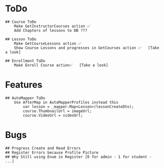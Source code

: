 ﻿# ToDo
    ## Course ToDo
        Make GetInstructorCourses action ✅
        Add Chapters of lessons to DB ???

    ## Lesson ToDo
        Make GetCourseLessons action ✅
        Show Course Lessons and progresses in GetCourses action ✅   [Take a look]

    ## Enrollment ToDo
        Make Enroll Course action✅   [Take a look]


# Features
    ## AutoMapper ToDo
        Use AfterMap in AutoMapperProfiles instead this
            var lesson = _mapper.Map<Lesson>(lessonCreateDto);
            course.ThumbnailUrl = imageUrl;
            course.VideoUrl = videoUrl;

# Bugs
    ## Progress Create and Read Errors
    ## Register Errors because Profile Picture
    ## Why Still using Enum in Register [0 for admin - 1 for student - ...]
